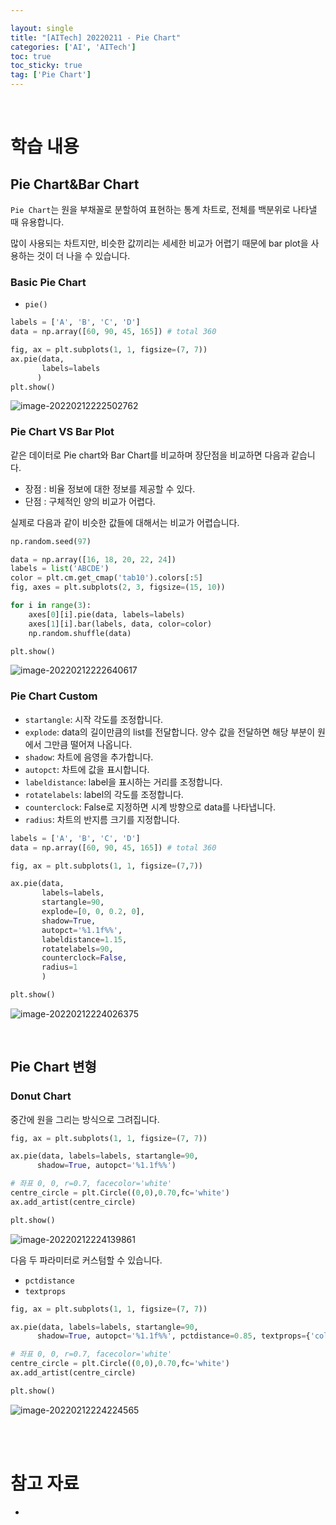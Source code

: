 ```yaml
---

layout: single
title: "[AITech] 20220211 - Pie Chart"
categories: ['AI', 'AITech']
toc: true
toc_sticky: true
tag: ['Pie Chart']
---
```




<br>

# 학습 내용

## Pie Chart&Bar Chart

`Pie Chart`는 원을 부채꼴로 분할하여 표현하는 통계 차트로, 전체를 백분위로 나타낼 때 유용합니다. 

많이 사용되는 차트지만, 비슷한 값끼리는 세세한 비교가 어렵기 때문에 bar plot을 사용하는 것이 더 나을 수 있습니다. 

### Basic Pie Chart

- `pie()`

```python
labels = ['A', 'B', 'C', 'D']
data = np.array([60, 90, 45, 165]) # total 360

fig, ax = plt.subplots(1, 1, figsize=(7, 7))
ax.pie(data, 
       labels=labels
      )
plt.show()
```

![image-20220212222502762](https://user-images.githubusercontent.com/70505378/153713754-2db80e7c-9bc7-4e48-a6d6-f68998f92224.png)

### Pie Chart VS Bar Plot

같은 데이터로 Pie chart와 Bar Chart를 비교하며 장단점을 비교하면 다음과 같습니다.

- 장점 : 비율 정보에 대한 정보를 제공할 수 있다.
- 단점 : 구체적인 양의 비교가 어렵다.

실제로 다음과 같이 비슷한 값들에 대해서는 비교가 어렵습니다. 

```python
np.random.seed(97)

data = np.array([16, 18, 20, 22, 24])
labels = list('ABCDE')
color = plt.cm.get_cmap('tab10').colors[:5]
fig, axes = plt.subplots(2, 3, figsize=(15, 10))

for i in range(3):
    axes[0][i].pie(data, labels=labels)
    axes[1][i].bar(labels, data, color=color)
    np.random.shuffle(data)

plt.show()
```

![image-20220212222640617](https://user-images.githubusercontent.com/70505378/153713756-1c21f7f1-26cc-45c6-aa75-cee010288ca6.png)

### Pie Chart Custom

- `startangle`: 시작 각도를 조정합니다. 
- `explode`: data의 길이만큼의 list를 전달합니다. 양수 값을 전달하면 해당 부분이 원에서 그만큼 떨어져 나옵니다. 
- `shadow`: 차트에 음영을 추가합니다. 
- `autopct`: 차트에 값을 표시합니다. 
- `labeldistance`: label을 표시하는 거리를 조정합니다. 
- `rotatelabels`: label의 각도를 조정합니다. 
- `counterclock`: False로 지정하면 시계 방향으로 data를 나타냅니다. 
- `radius`: 차트의 반지름 크기를 지정합니다. 

```python
labels = ['A', 'B', 'C', 'D']
data = np.array([60, 90, 45, 165]) # total 360

fig, ax = plt.subplots(1, 1, figsize=(7,7))

ax.pie(data, 
       labels=labels,
       startangle=90,
       explode=[0, 0, 0.2, 0],
       shadow=True,
       autopct='%1.1f%%',
       labeldistance=1.15,
       rotatelabels=90,
       counterclock=False,
       radius=1
       )

plt.show()
```

![image-20220212224026375](https://user-images.githubusercontent.com/70505378/153713757-79f89529-c7bc-4a7c-b6bb-2d6e1856b89b.png)





<br>

## Pie Chart 변형

### Donut Chart

중간에 원을 그리는 방식으로 그려집니다. 

```python
fig, ax = plt.subplots(1, 1, figsize=(7, 7))

ax.pie(data, labels=labels, startangle=90,
      shadow=True, autopct='%1.1f%%')

# 좌표 0, 0, r=0.7, facecolor='white'
centre_circle = plt.Circle((0,0),0.70,fc='white')
ax.add_artist(centre_circle)

plt.show()
```

![image-20220212224139861](https://user-images.githubusercontent.com/70505378/153713758-af0ef4e6-ac0a-49d4-8393-9771039c1fb7.png)

다음 두 파라미터로 커스텀할 수 있습니다. 

- `pctdistance`
- `textprops`

```python
fig, ax = plt.subplots(1, 1, figsize=(7, 7))

ax.pie(data, labels=labels, startangle=90,
      shadow=True, autopct='%1.1f%%', pctdistance=0.85, textprops={'color':"w"})

# 좌표 0, 0, r=0.7, facecolor='white'
centre_circle = plt.Circle((0,0),0.70,fc='white')
ax.add_artist(centre_circle)

plt.show()
```

![image-20220212224224565](https://user-images.githubusercontent.com/70505378/153713753-75350967-f2aa-4475-baa2-e634f5400891.png)





















<br>

<br>

# 참고 자료

* 















<br>
